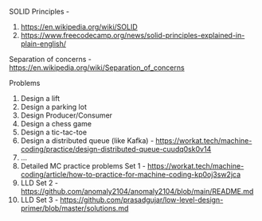 
SOLID Principles - 
  1. https://en.wikipedia.org/wiki/SOLID
  2. https://www.freecodecamp.org/news/solid-principles-explained-in-plain-english/

Separation of concerns - https://en.wikipedia.org/wiki/Separation_of_concerns


Problems
  1. Design a lift
  2. Design a parking lot
  3. Design Producer/Consumer
  4. Design a chess game
  5. Design a tic-tac-toe 
  6. Design a distributed queue (like Kafka) - https://workat.tech/machine-coding/practice/design-distributed-queue-cuudq0sk0v14
  7. ...
  8. Detailed MC practice problems Set 1 - https://workat.tech/machine-coding/article/how-to-practice-for-machine-coding-kp0oj3sw2jca
  9. LLD Set 2 - https://github.com/anomaly2104/anomaly2104/blob/main/README.md
  10. LLD Set 3 - https://github.com/prasadgujar/low-level-design-primer/blob/master/solutions.md
